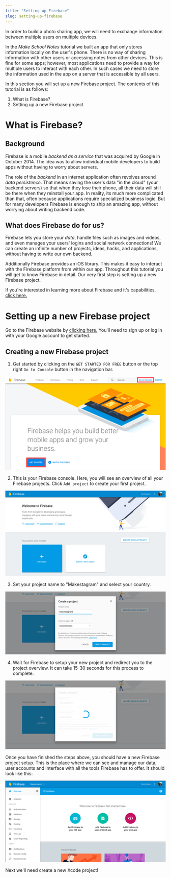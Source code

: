 ```yaml
---
title: "Setting up Firebase"
slug: setting-up-firebase
---
```


In order to build a photo sharing app, we will need to exchange information between multiple users on multiple devices.

In the *Make School Notes* tutorial we built an app that only stores information locally on the user's phone. There is no way of sharing information with other users or accessing notes from other devices. This is fine for some apps; however, most applications need to provide a way for multiple users to interact with each other. In such cases we need to store the information used in the app on a server that is accessible by all users.

In this section you will set up a new Firebase project. The contents of this tutorial is as follows:

1. What is Firebase?
2. Setting up a new Firebase project

# What is Firebase?

## Background

Firebase is a mobile _backend as a service_ that was acquired by Google in October 2014. The idea was to allow individual mobile developers to build apps without having to worry about servers.

The role of the _backend_ in an internet application often revolves around _data persistence_. That means saving the user's data "in the cloud" (your backend servers) so that when they lose their phone, all their data will still be there when they reinstall your app. In reality, its much more complicated than that, often because applications require specialized business logic. But for many developers Firebase is enough to ship an amazing app, without worrying about writing backend code.

## What does Firebase do for us?

Firebase lets you store your _data_, handle files such as images and videos, and even manages your users' logins and social network connections! We can create an infinite number of projects, ideas, hacks, and applications, without having to write our own backend.

Additionally Firebase provides an iOS library. This makes it easy to interact with the Firebase platform from within our app. Throughout this tutorial you will get to know Firebase in detail. Our very first step is setting up a new Firebase project.

If you're interested in learning more about Firebase and it's capabilities, [click here.](https://firebase.google.com/features/)

# Setting up a new Firebase project

Go to the Firebase website by [clicking here.](https://firebase.google.com/) You'll need to sign up or log in with your Google account to get started.

## Creating a new Firebase project

<!-- TODO: figure out why list isn't properly formatted -->

1. Get started by clicking on the `GET STARTED FOR FREE` button or the top right `Go to Console` button in the navigation bar.

![Navigate to Firebase Console](assets/01_go_to_console.png)

2. This is your Firebase console. Here, you will see an overview of all your Firebase projects. Click `Add project` to create your first project.

![Empty Firebase Console](assets/02_empty_firebase_console.png)

3. Set your project name to "Makestagram" and select your country.

![Create New Project](assets/03_create_new_project.png)

4. Wait for Firebase to setup your new project and redirect you to the project overview. It can take 15-30 seconds for this process to complete.

![Loading New Project](assets/04_loading_project.png)

Once you have finished the steps above, you should have a new Firebase project setup. This is the place where we can see and manage our data, user accounts and interface with all the tools Firebase has to offer. It should look like this:

![Firebase Initial Project Overview](assets/05_initial_project_overview.png)

Next we'll need create a new Xcode project!
